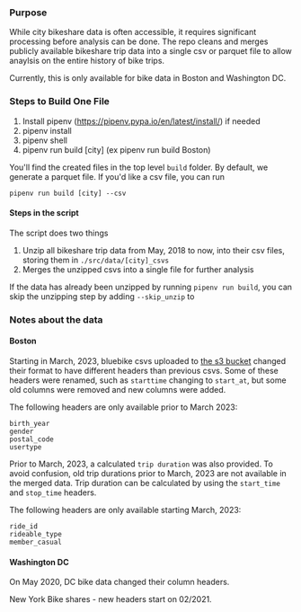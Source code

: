 ### Purpose

While city bikeshare data is often accessible, it requires significant processing before analysis can be done. The repo cleans and merges publicly available bikeshare trip data into a single csv or parquet file to allow anaylsis on the entire history of bike trips.

Currently, this is only available for bike data in Boston and Washington DC. 

### Steps to Build One File

1. Install pipenv (https://pipenv.pypa.io/en/latest/install/) if needed
2. pipenv install
3. pipenv shell
4. pipenv run build [city] (ex pipenv run build Boston)

You'll find the created files in the top level `build` folder. By default, we generate a parquet file. If you'd like a csv file, you can run 

```
pipenv run build [city] --csv
```

#### Steps in the script

The script does two things

1. Unzip all bikeshare trip data from May, 2018 to now, into their csv files, storing them in `./src/data/[city]_csvs`
2. Merges the unzipped csvs into a single file for further analysis

If the data has already been unzipped by running `pipenv run build`, you can skip the unzipping step by adding `--skip_unzip` to

### Notes about the data


#### Boston
Starting in March, 2023, bluebike csvs uploaded to [the s3 bucket](https://s3.amazonaws.com/hubway-data/index.html) changed their format to have different headers than previous csvs. Some of these headers were renamed, such as `starttime` changing to `start_at`, but some old columns were removed and new columns were added.

The following headers are only available prior to March 2023:

```
birth_year
gender
postal_code
usertype
```

Prior to March, 2023, a calculated `trip duration` was also provided. To avoid confusion, old trip durations prior to March, 2023 are not available in the merged data. Trip duration can be calculated by using the `start_time` and `stop_time` headers.

The following headers are only available starting March, 2023:

```
ride_id
rideable_type
member_casual
```

#### Washington DC

On May 2020, DC bike data changed their column headers. 

New York Bike shares - new headers start on 02/2021.
